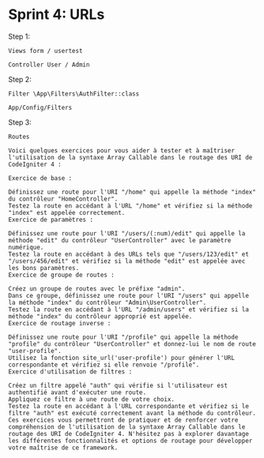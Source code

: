 # Sprint 4: URLs

Step 1: 

    Views form / usertest

    Controller User / Admin

Step 2:

    Filter \App\Filters\AuthFilter::class

    App/Config/Filters

Step 3: 

    Routes

    Voici quelques exercices pour vous aider à tester et à maîtriser l'utilisation de la syntaxe Array Callable dans le routage des URI de CodeIgniter 4 :

    Exercice de base :

    Définissez une route pour l'URI "/home" qui appelle la méthode "index" du contrôleur "HomeController".
    Testez la route en accédant à l'URL "/home" et vérifiez si la méthode "index" est appelée correctement.
    Exercice de paramètres :

    Définissez une route pour l'URI "/users/(:num)/edit" qui appelle la méthode "edit" du contrôleur "UserController" avec le paramètre numérique.
    Testez la route en accédant à des URLs tels que "/users/123/edit" et "/users/456/edit" et vérifiez si la méthode "edit" est appelée avec les bons paramètres.
    Exercice de groupe de routes :

    Créez un groupe de routes avec le préfixe "admin".
    Dans ce groupe, définissez une route pour l'URI "/users" qui appelle la méthode "index" du contrôleur "Admin\UserController".
    Testez la route en accédant à l'URL "/admin/users" et vérifiez si la méthode "index" du contrôleur approprié est appelée.
    Exercice de routage inverse :

    Définissez une route pour l'URI "/profile" qui appelle la méthode "profile" du contrôleur "UserController" et donnez-lui le nom de route "user-profile".
    Utilisez la fonction site_url('user-profile') pour générer l'URL correspondante et vérifiez si elle renvoie "/profile".
    Exercice d'utilisation de filtres :

    Créez un filtre appelé "auth" qui vérifie si l'utilisateur est authentifié avant d'exécuter une route.
    Appliquez ce filtre à une route de votre choix.
    Testez la route en accédant à l'URL correspondante et vérifiez si le filtre "auth" est exécuté correctement avant la méthode du contrôleur.
    Ces exercices vous permettront de pratiquer et de renforcer votre compréhension de l'utilisation de la syntaxe Array Callable dans le routage des URI de CodeIgniter 4. N'hésitez pas à explorer davantage les différentes fonctionnalités et options de routage pour développer votre maîtrise de ce framework.